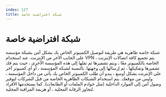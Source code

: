 ```yaml
---
index: 127
title: شبكة افتراضية خاصة
---
```

# شبكة افتراضية خاصة

شبكة خاصة ظاهرية هي طريقة لتوصيل الكمبيوتر الخاص بك بشكل آمن بشبكة مؤسسة على الجانب الآخر من الإنترنت. عند استخدام VPN ، يتم تجميع كافة اتصالات الإنترنت الخاصة بالكمبيوتر معًا ، ويتم تشفيرها ثم نقلها إلى هذه المؤسسة الأخرى ، حيث يتم فك تشفيرها وتفكيكها ، ثم إرسالها إلى وجهتها. بالنسبة لشبكة المؤسسة ، أو أي كمبيوتر آخر على الإنترنت بشكل أوسع ، يبدو أن طلب الكمبيوتر الخاص بك يأتي من داخل المؤسسة ، وليس من موقعك. يتم استخدام الشبكات الظاهرية الخاصة من قبل الشركات لتوفير وصول آمن إلى الموارد الداخلية (مثل خوادم الملفات أو الطابعات). كما يستخدمها الأفراد لتجاوز الرقابة المحلية ، أو هزيمة المراقبة المحلية.